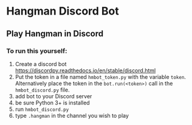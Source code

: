 # Hangman Discord Bot

## Play Hangman in Discord

### To run this yourself:

1. Create a discord bot https://discordpy.readthedocs.io/en/stable/discord.html
2. Put the token in a file named `hmbot_token.py` with the variable `token`. Alternatively place the token in the
`bot.run(<token>)` call in the `hmbot_discord.py` file.
3. add bot to your Discord server
4. be sure Python 3+ is installed
5. run `hmbot_discord.py`
6. type `.hangman` in the channel you wish to play
